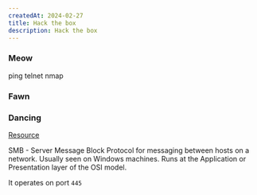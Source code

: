 ```yaml
---
createdAt: 2024-02-27
title: Hack the box
description: Hack the box
---
```


### Meow
ping
telnet
nmap

### Fawn

### Dancing
[Resource](blob:https://app.hackthebox.com/9d8f0108-ea28-4aa2-95eb-35110ebc72d8)

SMB - Server Message Block
Protocol for messaging between hosts on a network. Usually seen on Windows machines. Runs at the Application or Presentation layer of the OSI model.

It operates on port `445`

